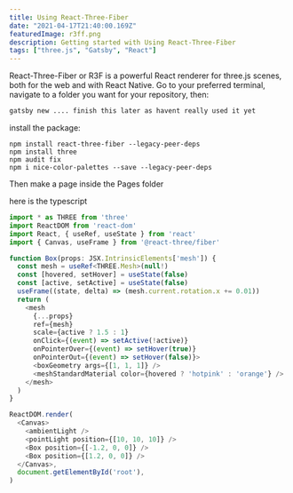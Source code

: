 ```yaml
---
title: Using React-Three-Fiber
date: "2021-04-17T21:40:00.169Z" 
featuredImage: r3ff.png
description: Getting started with Using React-Three-Fiber
tags: ["three.js", "Gatsby", "React"]
---
```


React-Three-Fiber or R3F is a powerful React renderer for three.js scenes, both for the web and with React Native.
Go to your preferred terminal, navigate to a folder you want for your repository, then:

```bash
gatsby new .... finish this later as havent really used it yet
```

















install the package:

```
npm install react-three-fiber --legacy-peer-deps
npm install three
npm audit fix
npm i nice-color-palettes --save --legacy-peer-deps

```

Then make a page inside the Pages folder
  
here is the typescript
```typescript
import * as THREE from 'three'
import ReactDOM from 'react-dom'
import React, { useRef, useState } from 'react'
import { Canvas, useFrame } from '@react-three/fiber'

function Box(props: JSX.IntrinsicElements['mesh']) {
  const mesh = useRef<THREE.Mesh>(null!)
  const [hovered, setHover] = useState(false)
  const [active, setActive] = useState(false)
  useFrame((state, delta) => (mesh.current.rotation.x += 0.01))
  return (
    <mesh
      {...props}
      ref={mesh}
      scale={active ? 1.5 : 1}
      onClick={(event) => setActive(!active)}
      onPointerOver={(event) => setHover(true)}
      onPointerOut={(event) => setHover(false)}>
      <boxGeometry args={[1, 1, 1]} />
      <meshStandardMaterial color={hovered ? 'hotpink' : 'orange'} />
    </mesh>
  )
}

ReactDOM.render(
  <Canvas>
    <ambientLight />
    <pointLight position={[10, 10, 10]} />
    <Box position={[-1.2, 0, 0]} />
    <Box position={[1.2, 0, 0]} />
  </Canvas>,
  document.getElementById('root'),
)
```